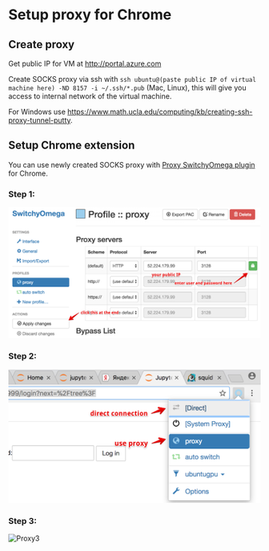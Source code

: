 # Setup proxy for Chrome

## Create proxy

Get public IP for VM at http://portal.azure.com

Create SOCKS proxy via ssh with
`ssh ubuntu@(paste public IP of virtual machine here) -ND 8157 -i ~/.ssh/*.pub` (Mac, Linux),
this will give you access to internal network of the virtual machine.

For Windows use https://www.math.ucla.edu/computing/kb/creating-ssh-proxy-tunnel-putty.

## Setup Chrome extension

You can use newly created SOCKS proxy with
[Proxy SwitchyOmega plugin](https://chrome.google.com/webstore/detail/proxy-switchyomega/padekgcemlokbadohgkifijomclgjgif?hl=en-GB)
for Chrome.

### Step 1:
![Proxy1](Proxy1.jpg "")

### Step 2:
![Proxy2](Proxy2.jpg "")

### Step 3:
![Proxy3](Proxy3.jpg "")
